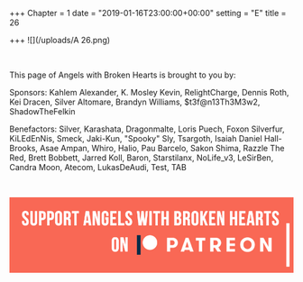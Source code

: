 +++
Chapter = 1
date = "2019-01-16T23:00:00+00:00"
setting = "E"
title = 26

+++
![](/uploads/A 26.png)

<br>

<p align="left">This page of Angels with Broken Hearts is brought to you by:</p>

<p align="left">Sponsors: Kahlem Alexander, K. Mosley Kevin, RelightCharge, Dennis Roth, Kei Dracen, Silver Altomare, Brandyn Williams, $t3f@n13Th3M3w2, ShadowTheFelkin </p>

<p align="left">Benefactors: Silver, Karashata, Dragonmalte, Loris Puech, Foxon Silverfur, KiLEdEnNis, Smeck, Jaki-Kun, "Spooky" Sly, Tsargoth, Isaiah Daniel Hall-Brooks, Asae Ampan, Whiro, Halio, Pau Barcelo, Sakon Shima, Razzle The Red, Brett Bobbett, Jarred Koll, Baron, Starstilanx, NoLife_v3, LeSirBen, Candra Moon, Atecom, LukasDeAudi, Test, TAB</p> <br>

[![](/uploads/patreon-banner.jpg)](http://patreon.com/mbsaunders)